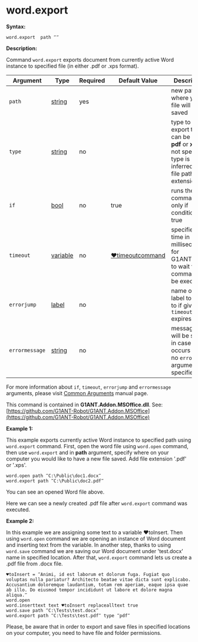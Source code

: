 # word.export

**Syntax:**

```G1ANT
word.export  path ‴‴
```

**Description:**

Command `word.export` exports document from currently active Word instance to specified file (in either .pdf or .xps format).

| Argument | Type | Required | Default Value | Description |
| -------- | ---- | -------- | ------------- | ----------- |
|`path`| [string](https://github.com/G1ANT-Robot/G1ANT.Manual/blob/master/G1ANT-Language/Structures/string.md) | yes |  | new path where your file will be saved |
|`type`| [string](https://github.com/G1ANT-Robot/G1ANT.Manual/blob/master/G1ANT-Language/Structures/string.md) | no | | type to export to (it can be either **pdf** or **xps**), if not specified type is inferred from file path extension|
|`if`| [bool](https://github.com/G1ANT-Robot/G1ANT.Manual/blob/master/G1ANT-Language/Structures/bool.md) | no | true | runs the command only if condition is true |
|`timeout`| [variable](https://github.com/G1ANT-Robot/G1ANT.Manual/blob/master/G1ANT-Language/Special-Characters/variable.md) | no | [♥timeoutcommand](https://github.com/G1ANT-Robot/G1ANT.Manual/blob/master/G1ANT-Language/Variables/Special-Variables.md)  | specifies time in milliseconds for G1ANT.Robot to wait for the command to be executed |
|`errorjump` | [label](https://github.com/G1ANT-Robot/G1ANT.Manual/blob/master/G1ANT-Language/Structures/label.md) | no | | name of the label to jump to if given `timeout` expires |
|`errormessage`| [string](https://github.com/G1ANT-Robot/G1ANT.Manual/blob/master/G1ANT-Language/Structures/string.md) | no |  | message that will be shown in case error occurs and no `errorjump` argument is specified |

For more information about `if`, `timeout`, `errorjump` and `errormessage` arguments, please visit [Common Arguments](https://github.com/G1ANT-Robot/G1ANT.Manual/blob/master/G1ANT-Language/Common-Arguments.md)  manual page.

This command is contained in **G1ANT.Addon.MSOffice.dll**.
See: [https://github.com/G1ANT-Robot/G1ANT.Addon.MSOffice](https://github.com/G1ANT-Robot/G1ANT.Addon.MSOffice)

**Example 1:**

This example exports currently active Word instance to specified path using `word.export` command.
First, open the word file using `word.open` command, then use `word.export` and in **path** argument, specify where on your computer you would like to have a new file saved. Add file extension '.pdf' or '.xps'.

```G1ANT
word.open path ‴C:\Public\doc1.docx‴
word.export path ‴C:\Public\doc2.pdf‴
```

You can see an opened Word file above.

Here we can see a newly created .pdf file after `word.export` command was executed.

**Example 2:**

In this example we are assigning some text to a variable ♥toInsert. Then using `word.open` command we are opening an instance of Word document and inserting text from the variable. In another step, thanks to using `word.save` command we are saving our Word document under 'test.docx' name in specified location. After that, `word.export` command lets us create a .pdf file from .docx file.

```G1ANT
♥toInsert = ‴Animi, id est laborum et dolorum fuga. Fugiat quo voluptas nulla pariatur? Architecto beatae vitae dicta sunt explicabo. Accusantium doloremque laudantium, totam rem aperiam, eaque ipsa quae ab illo. Do eiusmod tempor incididunt ut labore et dolore magna aliqua.‴
word.open
word.inserttext text ♥toInsert replacealltext true
word.save path ‴C:\Tests\test.docx‴
word.export path ‴C:\Tests\test.pdf‴ type ‴pdf‴
```

Please, be aware that in order to export and save files in specified locations on your computer, you need to have file and folder permissions.
